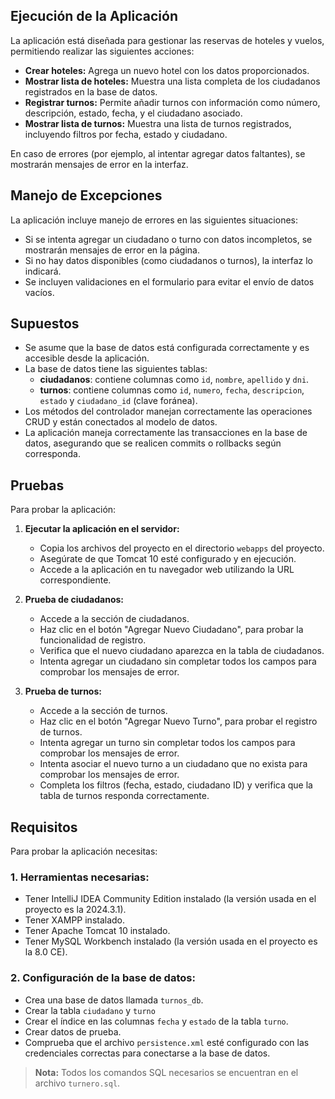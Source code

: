 ## Ejecución de la Aplicación

La aplicación está diseñada para gestionar las reservas de hoteles y vuelos, permitiendo realizar las siguientes acciones:

- **Crear hoteles:** Agrega un nuevo hotel con los datos proporcionados.
- **Mostrar lista de hoteles:** Muestra una lista completa de los ciudadanos registrados en la base de datos.
- **Registrar turnos:** Permite añadir turnos con información como número, descripción, estado, fecha, y el ciudadano asociado.
- **Mostrar lista de turnos:** Muestra una lista de turnos registrados, incluyendo filtros por fecha, estado y ciudadano.

En caso de errores (por ejemplo, al intentar agregar datos faltantes), se mostrarán mensajes de error en la interfaz.

## Manejo de Excepciones

La aplicación incluye manejo de errores en las siguientes situaciones:

- Si se intenta agregar un ciudadano o turno con datos incompletos, se mostrarán mensajes de error en la página.
- Si no hay datos disponibles (como ciudadanos o turnos), la interfaz lo indicará.
- Se incluyen validaciones en el formulario para evitar el envío de datos vacíos.

## Supuestos

- Se asume que la base de datos está configurada correctamente y es accesible desde la aplicación.
- La base de datos tiene las siguientes tablas:
  - **ciudadanos**: contiene columnas como `id`, `nombre`, `apellido` y `dni`.
  - **turnos**: contiene columnas como `id`, `numero`, `fecha`, `descripcion`, `estado` y `ciudadano_id` (clave foránea).
- Los métodos del controlador manejan correctamente las operaciones CRUD y están conectados al modelo de datos.
- La aplicación maneja correctamente las transacciones en la base de datos, asegurando que se realicen commits o rollbacks según corresponda.

## Pruebas

Para probar la aplicación:

1. **Ejecutar la aplicación en el servidor:**
   - Copia los archivos del proyecto en el directorio `webapps` del proyecto.
   - Asegúrate de que Tomcat 10 esté configurado y en ejecución.
   - Accede a la aplicación en tu navegador web utilizando la URL correspondiente.

2. **Prueba de ciudadanos:**
   - Accede a la sección de ciudadanos.
   - Haz clic en el botón "Agregar Nuevo Ciudadano", para probar la funcionalidad de registro.
   - Verifica que el nuevo ciudadano aparezca en la tabla de ciudadanos.
   - Intenta agregar un ciudadano sin completar todos los campos para comprobar los mensajes de error.

3. **Prueba de turnos:**
   - Accede a la sección de turnos.
   - Haz clic en el botón "Agregar Nuevo Turno", para probar el registro de turnos.
   - Intenta agregar un turno sin completar todos los campos para comprobar los mensajes de error.
   - Intenta asociar el nuevo turno a un ciudadano que no exista para comprobar los mensajes de error.
   - Completa los filtros (fecha, estado, ciudadano ID) y verifica que la tabla de turnos responda correctamente.

## Requisitos

Para probar la aplicación necesitas:

### 1. Herramientas necesarias:
   - Tener IntelliJ IDEA Community Edition instalado (la versión usada en el proyecto es la 2024.3.1).
   - Tener XAMPP instalado.
   - Tener Apache Tomcat 10 instalado.
   - Tener MySQL Workbench instalado (la versión usada en el proyecto es la 8.0 CE).

### 2. Configuración de la base de datos:
   - Crea una base de datos llamada `turnos_db`.
   - Crear la tabla `ciudadano` y `turno`
   - Crear el índice en las columnas `fecha` y `estado` de la tabla `turno`.
   - Crear datos de prueba.
   - Comprueba que el archivo `persistence.xml` esté configurado con las credenciales correctas para conectarse a la base de datos.


> **Nota:** Todos los comandos SQL necesarios se encuentran en el archivo `turnero.sql`.
